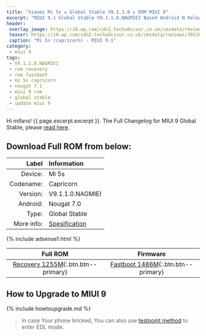 ```yaml
---
title: "Xiaomi Mi 5s ★ Global Stable V9.1.1.0 ★ ROM MIUI 9"
excerpt: "MIUI 9.1 Global Stable V9.1.1.0.NAGMIEI Based Android N Released for Xiaomi Mi 5s (capricorn)! You can now download here"
header:
 overlay_image: https://i0.wp.com/cdn2.techadvisor.co.uk/cmsdata/reviews/3651043/xiaomi_5s_review09.jpg?resize=700%2C350
 teaser: https://i0.wp.com/cdn2.techadvisor.co.uk/cmsdata/reviews/3651043/xiaomi_5s_review09.jpg?resize=300%2C150
 caption: "Mi 5s (capricorn) - MIUI 9.1"
category:
 - miui 9
tags:
 - V9.1.1.0.NAGMIEI
 - rom recovery
 - rom fastboot
 - mi 5s capricorn
 - nougat 7.1
 - miui 9 rom
 - global stable
 - update miui 9
---
```


Hi mifans! {{ page.excerpt.excerpt }}. The Full Changelog for MIUI 9 Global Stable, please [read here](/update-rom-miui-9-global-stable-full-changelog).

## Download Full ROM from below:

| Label | Information |
|------:|:------|
| Device: | Mi 5s |
| Codename: | Capricorn |
| Version: | V9.1.1.0.NAGMIEI |
| Android: | Nougat 7.0 |
| Type: | Global Stable |
| More info: | [Spesification](http://www.knoacc.org/2017/09/harga-xiaomi-mi-5s-spesifikasi.html) |

{% include adsense1.html %}

| Full ROM | Firmware |
|:------:|:------:|
| [Recovery 1255M](/bigota?ver=V9.1.1.0.NAGMIEI&type=miui_MI5SGlobal&name=3e22d133b8_7.0.zip&size=1255M){:.btn.btn--primary} | [Fastboot 1486M](/bigota?ver=V9.1.1.0.NAGMIEI&type=capricorn_global_images&name=http://bigota.d.miui.com/V9.1.1.0.NBGMIEI/natrium_global_images_V9.1.1.0.NBGMIEI_20171106.0000.00_7.0_global_b89c33a95f.tgz&size=1486M){:.btn.btn--primary} |

## How to Upgrade to MIUI 9

{% include howtoupgrade.md %}

> In case Your phone bricked, You can also use [testpoint method](/testpoint) to enter EDL mode.


